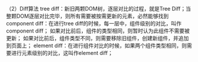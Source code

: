 （2）Diff算法
tree diff：新旧两颗DOM树，逐层对比的过程，就是Tree Diff；当整颗DOM逐层对比完毕，则所有需要被按需更新的元素，必然能够找到
component diff：在进行tree diff的时候，每一层中，组件级别的对比，叫作component diff；
如果对比前后，组件的类型相同，则暂时认为此组件不需要被更新；
如果对比前后，组件类型不同，则需要移除旧组件，创建新组件，并追加到页面上；
element diff：在进行组件对比的时候，如果两个组件类型相同，则需要进行元素级别的对比，这叫作element diff；